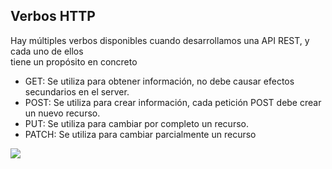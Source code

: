 ## Verbos HTTP
Hay múltiples verbos disponibles cuando desarrollamos una API REST, y cada uno de ellos <br/>
tiene un propósito en concreto

<div class="grid grid-cols-2 gap-10">
<div>

- GET: Se utiliza para obtener información, no debe causar efectos secundarios en el server.
- POST: Se utiliza para crear información, cada petición POST debe crear un nuevo recurso.
- PUT: Se utiliza para cambiar por completo un recurso.
- PATCH: Se utiliza para cambiar parcialmente un recurso

</div>

<img src="https://i0.wp.com/blog.openapihub.com/wp-content/uploads/2021/12/OpenAPIHub-API-Restaurant.png?resize=1024%2C575&ssl=1" class="h-60 mt-4"/>
</div>